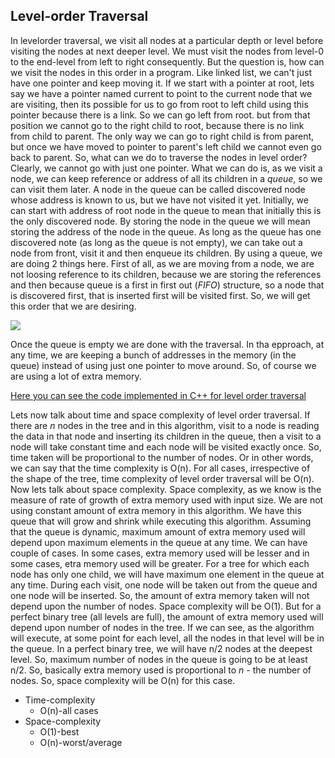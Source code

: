 ## Level-order Traversal

In levelorder traversal, we visit all nodes at a particular depth or level before visiting the nodes at next deeper level. We must visit the nodes from level-0 to the end-level from left to right consequently. But the question is, how can we visit the nodes in this order in a program. Like linked list, we can't just have one pointer and keep moving it. If we start with a pointer at root, lets say we have a pointer named current to point to the current node that we are visiting, then its possible for us to go from root to left child using this pointer because there is a link. So we can go left from root. but from that position we cannot go to the right child to root, because there is no link from child to parent. The only way we can go to right child is from parent, but once we have moved to pointer to parent's left child we cannot even go back to parent. So, what can we do to traverse the nodes in level order? Clearly, we cannot go with just one pointer. What we can do is, as we visit a node, we can keep reference or address of all its children in a *queue*, so we can visit them later. A node in the queue can be called discovered node whose address is known to us, but we have not visited it yet. Initially, we can start with address of root node in the queue to mean that initially this is the only discovered node. By storing the node in the queue we will mean storing the address of the node in the queue. As long as the queue has one discovered note (as long as the queue is not empty), we can take out a node from front, visit it and then enqueue its children. By using a queue, we are doing 2 things here. First of all, as we are moving from a node, we are not loosing reference to its children, because we are storing the references and then because queue is a first in first out (*FIFO*) structure, so a node that is discovered first, that is inserted first will be visited first. So, we will get this order that we are desiring. 

![](https://github.com/andy489/Data_Structures_and_Algorithms_CPP/blob/master/assets/Level%20Order%20Traversal%2001.png)

Once the queue is empty we are done with the traversal. In tha epproach, at any time, we are keeping a bunch of addresses in the memory (in the queue) instead of using just one pointer to move around. So, of course we are using a lot of extra memory. 

[Here you can see the code implemented in C++ for level order traversal](https://github.com/andy489/Data_Structures_and_Algorithms_CPP/blob/master/Level-order%20Traversal%20in%20BT.cpp)

Lets now talk about time and space complexity of level order traversal. If there are *n* nodes  in the tree and in this algorithm, visit to a node is reading the data in that node and inserting its children in the queue, then a visit to a node will take constant time and each node will be visited exactly once. So, time taken will be proportional to the number of nodes. Or in other words, we can say that the time complexity is O(n). For all cases, irrespective of the shape of the tree, time complexity of level order traversal will be O(n). Now lets talk about space complexity. Space complexity, as we know is the measure of rate of growth of extra memory used with input size. We are not using constant amount of extra memory in this algorithm. We have this queue that will grow and shrink while executing this algorithm. Assuming that the queue is dynamic, maximum amount of extra memory used will depend upon maximum elements in the queue at any time. We can have couple of cases. In some cases, extra memory used will be lesser and in some cases, etra memory used will be greater. For a tree for which each node has only one child, we will have maximum one element in the queue at any time. During each visit, one node will be taken out from the queue and one node will be inserted. So, the amount of extra memory taken will not depend upon the number of nodes. Space complexity will be O(1). But for a perfect binary tree (all levels are full), the amount of extra memory used will depend upon number of nodes in the tree. If we can see, as the algorithm will execute, at some point for each level, all the nodes in that level will be in the queue. In a perfect binary tree, we will have n/2 nodes at the deepest level. So, maximum number of nodes in the queue is going to be at least n/2. So, basically extra memory used is proportional to *n* - the number of nodes. So, space complexity will be O(n) for this case.

- Time-complexity
  - O(n)-all cases
- Space-complexity
  - O(1)-best
  - O(n)-worst/average

